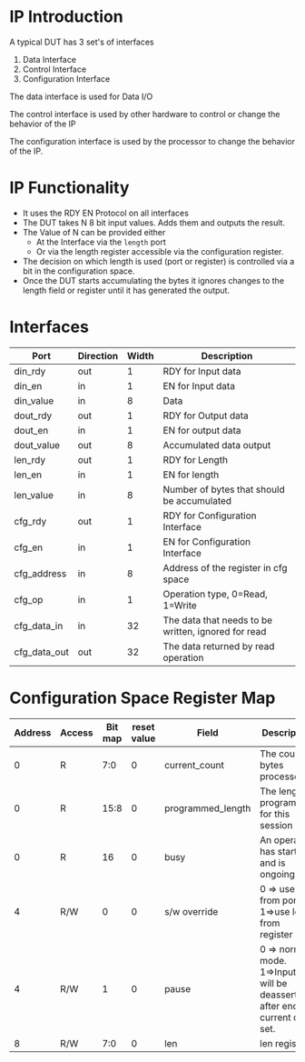 # IP Introduction

A typical DUT has 3 set's of interfaces

1. Data Interface
2. Control Interface
3. Configuration Interface

The data interface is used for Data I/O

The control interface is used by other hardware to control or change the behavior of the IP

The configuration interface is used by the processor to change the behavior of the IP.

# IP Functionality

* It uses the RDY EN Protocol on all interfaces
* The DUT takes N 8 bit input values. Adds them and outputs the result.
* The Value of N can be provided either
	* At the Interface via the `length` port
	* Or via the length register accessible via the configuration register.
* The decision on which length is used (port or register) is controlled via a bit in the configuration space.  
* Once the DUT starts accumulating the bytes it ignores changes to the length field or register until it has generated the output.

# Interfaces

| Port         | Direction | Width | Description                                         |
| --           | --        | --    | ------                                              |
| din_rdy      | out       | 1     | RDY for Input data                                  |
| din_en       | in        | 1     | EN for Input data                                   |
| din_value    | in        | 8     | Data                                                |
| dout_rdy     | out       | 1     | RDY for Output data                                 |
| dout_en      | in        | 1     | EN for output data                                  |
| dout_value   | out       | 8     | Accumulated data output                             |
| len_rdy      | out       | 1     | RDY for Length                                      |
| len_en       | in        | 1     | EN for length                                       |
| len_value    | in        | 8     | Number of bytes that should be accumulated          |
| cfg_rdy      | out       | 1     | RDY for Configuration Interface                     |
| cfg_en       | in        | 1     | EN for Configuration Interface                      |
| cfg_address  | in        | 8     | Address of the register  in cfg space               |
| cfg_op       | in        | 1     | Operation type, 0=Read, 1=Write                     |
| cfg_data_in  | in        | 32    | The data that needs to be written, ignored for read |
| cfg_data_out | out       | 32    | The data returned by read operation                 |

# Configuration Space Register Map

| Address | Access | Bit map | reset value | Field             | Description                                                                      |
| ---     | ---    | ---     | ---         | ---               | ------                                                                           |
| 0       | R      | 7:0     | 0           | current_count     | The count of bytes processed                                                     |
| 0       | R      | 15:8    | 0           | programmed_length | The length programmed for this session                                           |
| 0       | R      | 16      | 0           | busy              | An operation has started and is ongoing                                          |
| 4       | R/W    | 0       | 0           | s/w override      | 0 => use len from port. 1=>use len from register                                 |
| 4       | R/W    | 1       | 0           | pause             | 0 => normal mode. 1=>Input Rdy will be deasserted after end of current data set. |
| 8       | R/W    | 7:0     | 0           | len               | len register                                                                     |

